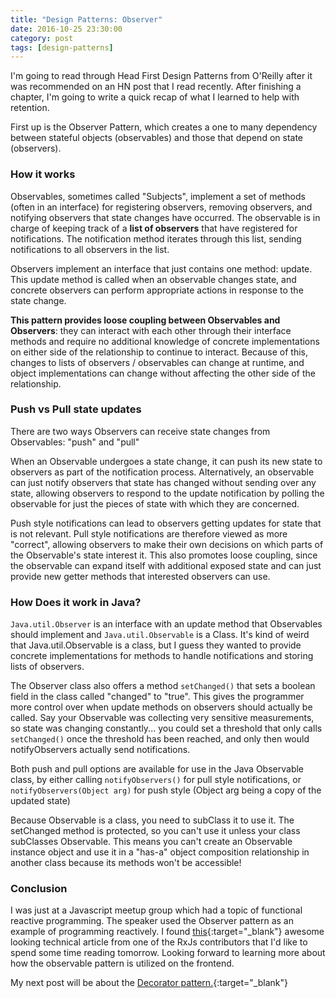 ```yaml
---
title: "Design Patterns: Observer"
date: 2016-10-25 23:30:00
category: post
tags: [design-patterns]
---
```


I'm going to read through Head First Design Patterns from O'Reilly after it was recommended on an HN post that I read recently. After finishing a chapter, I'm going to write a quick recap of what I learned to help with retention. 

First up is the Observer Pattern, which creates a one to many dependency between stateful objects (observables) and those that depend on state (observers).

### How it works

Observables, sometimes called "Subjects", implement a set of methods (often in an interface) for registering observers, removing observers, and notifying observers that state changes have occurred. The observable is in charge of keeping track of a **list of observers** that have registered for notifications. The notification method iterates through this list, sending notifications to all observers in the list.

Observers implement an interface that just contains one method: update. This update method is called when an observable changes state, and concrete observers can perform appropriate actions in response to the state change.

**This pattern provides loose coupling between Observables and Observers**: they can interact with each other through their interface methods and require no additional knowledge of concrete implementations on either side of the relationship to continue to interact. Because of this, changes to lists of observers / observables can change at runtime, and object implementations can change without affecting the other side of the relationship.

### Push vs Pull state updates

There are two ways Observers can receive state changes from Observables: "push" and "pull"

When an Observable undergoes a state change, it can push its new state to observers as part of the notification process. Alternatively, an observable can just notify observers that state has changed without sending over any state, allowing observers to respond to the update notification by polling the observable for just the pieces of state with which they are concerned.

Push style notifications can lead to observers getting updates for state that is not relevant. Pull style notifications are therefore viewed as more "correct", allowing observers to make their own decisions on which parts of the Observable's state interest it. This also promotes loose coupling, since the observable can expand itself with additional exposed state and can just provide new getter methods that interested observers can use.

### How Does it work in Java?

`Java.util.Observer` is an interface with an update method that Observables should implement and `Java.util.Observable` is a Class. It's kind of weird that Java.util.Observable is a class, but I guess they wanted to provide concrete implementations for methods to handle notifications and storing lists of observers.

The Observer class also offers a method `setChanged()` that sets a boolean field in the class called "changed" to "true". This gives the programmer more control over when update methods on observers should actually be called. Say your Observable was collecting very sensitive measurements, so state was changing constantly... you could set a threshold that only calls `setChanged()` once the threshold has been reached, and only then would notifyObservers actually send notifications.

Both push and pull options are available for use in the Java Observable class, by either calling `notifyObservers()` for pull style notifications, or `notifyObservers(Object arg)` for push style (Object arg being a copy of the updated state)

Because Observable is a class, you need to subClass it to use it. The setChanged method is protected, so you can't use it unless your class subClasses Observable. This means you can't create an Observable instance object and use it in a "has-a" object composition relationship in another class because its methods won't be accessible!

### Conclusion

I was just at a Javascript meetup group which had a topic of functional reactive programming. The speaker used the Observer pattern as an example of programming reactively. I found [this][this]{:target="_blank"} awesome looking technical article from one of the RxJs contributors that I'd like to spend some time reading tomorrow. Looking forward to learning more about how the observable pattern is utilized on the frontend.

My next post will be about the [Decorator pattern.][decorator]{:target="_blank"}

[this]: https://gist.github.com/staltz/868e7e9bc2a7b8c1f754
[decorator]: /posts/2017-04-02-decorator/
